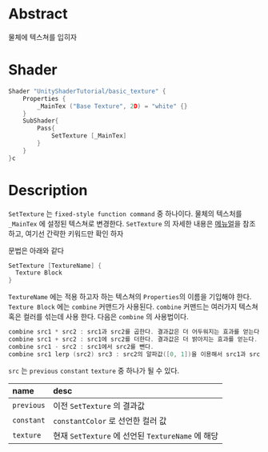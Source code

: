 # Abstract

물체에 텍스쳐를 입히자

# Shader

```c
Shader "UnityShaderTutorial/basic_texture" {
    Properties {
        _MainTex ("Base Texture", 2D) = "white" {}
    }
	SubShader{
		Pass{
			SetTexture [_MainTex]
		}
	}
}c
```

# Description

`SetTexture` 는 `fixed-style function command` 중 하나이다. 물체의 텍스처를 `_MainTex` 에 설정된 텍스쳐로 변경한다. `SetTexture` 의 자세한 내용은 [메뉴얼](https://docs.unity3d.com/Manual/SL-SetTexture.html)을 참조하고, 여기선 간략한 키워드만 확인 하자

문법은 아래와 같다

```c
SetTexture [TextureName] {
  Texture Block
}
```

`TextureName` 에는 적용 하고자 하는 텍스쳐의 `Properties`의 이름을 기입해야 한다. `Texture Block` 에는 `combine` 커맨드가 사용된다. `combine` 커맨드는 여러가지 텍스쳐 혹은 컬러를 섞는데 사용 한다. 다음은 `combine` 의 사용법이다.

```c
combine src1 * src2 : src1과 src2를 곱한다. 결과값은 더 어두워지는 효과를 얻는다.
combine src1 + src2 : src1에 src2를 더한다. 결과값은 더 밝아지는 효과를 얻는다.
combine src1 - src2 : src1에서 src2를 뺀다.
combine src1 lerp (src2) src3 : src2의 알파값([0, 1])을 이용해서 src1과 src3를 보간한다.
```

`src` 는 `previous` `constant` `texture` 중 하나가 될 수 있다.

| name | desc |
|:-----|:-----|
| `previous` | 이전 `SetTexture` 의 결과값 |
| `constant` | `constantColor` 로 선언한 컬러 값 |
| `texture` | 현재 `SetTexture` 에 선언된 `TextureName` 에 해당 |

